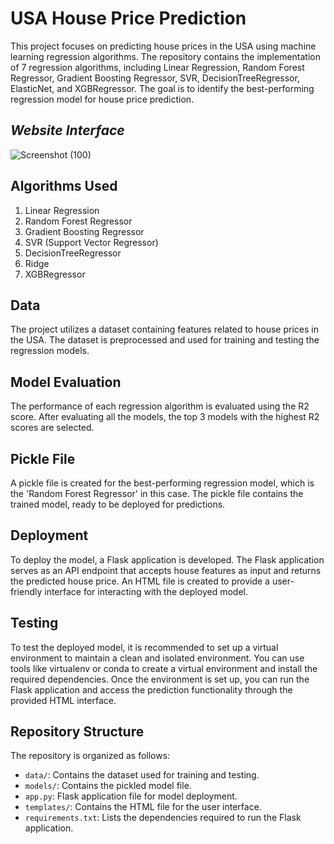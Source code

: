 # **USA House Price Prediction**


This project focuses on predicting house prices in the USA using machine learning regression algorithms. The repository contains the implementation of 7 regression algorithms, including Linear Regression, Random Forest Regressor, Gradient Boosting Regressor, SVR, DecisionTreeRegressor, ElasticNet, and XGBRegressor. The goal is to identify the best-performing regression model for house price prediction.

## ***Website Interface***

![Screenshot (100)](https://github.com/AmitBhowmick01/Final-Assignment-House-Price-Prediction/assets/126709893/ed0ba95b-4ea0-4800-9403-3b5ee4883a26)

## Algorithms Used

1. Linear Regression
2. Random Forest Regressor
3. Gradient Boosting Regressor
4. SVR (Support Vector Regressor)
5. DecisionTreeRegressor
6. Ridge
7. XGBRegressor

## Data

The project utilizes a dataset containing features related to house prices in the USA. The dataset is preprocessed and used for training and testing the regression models.

## Model Evaluation

The performance of each regression algorithm is evaluated using the R2 score. After evaluating all the models, the top 3 models with the highest R2 scores are selected.

## Pickle File

A pickle file is created for the best-performing regression model, which is the 'Random Forest Regressor' in this case. The pickle file contains the trained model, ready to be deployed for predictions.

## Deployment

To deploy the model, a Flask application is developed. The Flask application serves as an API endpoint that accepts house features as input and returns the predicted house price. An HTML file is created to provide a user-friendly interface for interacting with the deployed model.

## Testing

To test the deployed model, it is recommended to set up a virtual environment to maintain a clean and isolated environment. You can use tools like virtualenv or conda to create a virtual environment and install the required dependencies. Once the environment is set up, you can run the Flask application and access the prediction functionality through the provided HTML interface.

## Repository Structure

The repository is organized as follows:

- `data/`: Contains the dataset used for training and testing.
- `models/`: Contains the pickled model file.
- `app.py`: Flask application file for model deployment.
- `templates/`: Contains the HTML file for the user interface.
- `requirements.txt`: Lists the dependencies required to run the Flask application.
